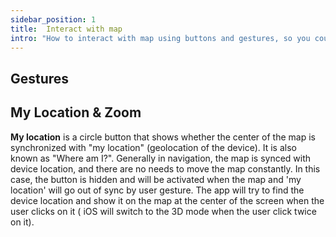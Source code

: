 ```yaml
---
sidebar_position: 1
title:  Interact with map
intro: "How to interact with map using buttons and gestures, so you could pan, rotate and zoom in/out the map, how to rotate the map manually or automatically by compass or by bearing and how to change zoom scale."
---
```


## Gestures

## My Location & Zoom

**My location** is a circle button that shows whether the center of the map is synchronized with "my location" (geolocation of the device). It is also known as "Where am I?". Generally in navigation, the map is synced with device location, and there are no needs to move the map constantly. In this case, the button is hidden and will be activated when the map and 'my location' will go out of sync by user gesture. The app will try to find the device location and show it on the map at the center of the screen when the user clicks on it ( iOS will switch to the 3D mode when the user click twice on it).
